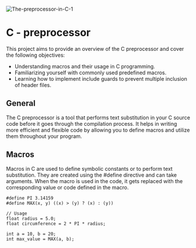 ![The-preprocessor-in-C-1](https://github.com/cloobTech/alx-low_level_programming/assets/121310192/a1bdc33b-6ecd-4f09-ab15-91f411329dba)  
# C - preprocessor  
This project aims to provide an overview of the C preprocessor and cover the following objectives:  
* Understanding macros and their usage in C programming.
* Familiarizing yourself with commonly used predefined macros.
* Learning how to implement include guards to prevent multiple inclusion of header files.  
## General  
The C preprocessor is a tool that performs text substitution in your C source code before it goes through the compilation process. It helps in writing more efficient and flexible code by allowing you to define macros and utilize them throughout your program.  
## Macros
Macros in C are used to define symbolic constants or to perform text substitution. They are created using the #define directive and can take arguments. When the macro is used in the code, it gets replaced with the corresponding value or code defined in the macro.  
```
#define PI 3.14159
#define MAX(x, y) ((x) > (y) ? (x) : (y))

// Usage
float radius = 5.0;
float circumference = 2 * PI * radius;

int a = 10, b = 20;
int max_value = MAX(a, b);
```